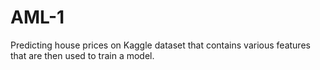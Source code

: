 # AML-1

Predicting house prices on Kaggle dataset that contains various features that are then used to train a model.
